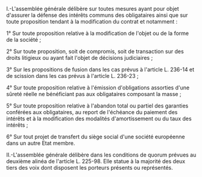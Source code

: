 I.-L'assemblée générale délibère sur toutes mesures ayant pour objet d'assurer la défense des intérêts communs des obligataires ainsi que sur toute proposition tendant à la modification du contrat et notamment :


1° Sur toute proposition relative à la modification de l'objet ou de la forme de la société ;


2° Sur toute proposition, soit de compromis, soit de transaction sur des droits litigieux ou ayant fait l'objet de décisions judiciaires ;


3° Sur les propositions de fusion dans les cas prévus à l'article L. 236-14 et de scission dans les cas prévus à l'article L. 236-23 ;


4° Sur toute proposition relative à l'émission d'obligations assorties d'une sûreté réelle ne bénéficiant pas aux obligataires composant la masse ;


5° Sur toute proposition relative à l'abandon total ou partiel des garanties conférées aux obligataires, au report de l'échéance du paiement des intérêts et à la modification des modalités d'amortissement ou du taux des intérêts ;


6° Sur tout projet de transfert du siège social d'une société européenne dans un autre Etat membre.


II.-L'assemblée générale délibère dans les conditions de quorum prévues au deuxième alinéa de l'article L. 225-98. Elle statue à la majorité des deux tiers des voix dont disposent les porteurs présents ou représentés.

